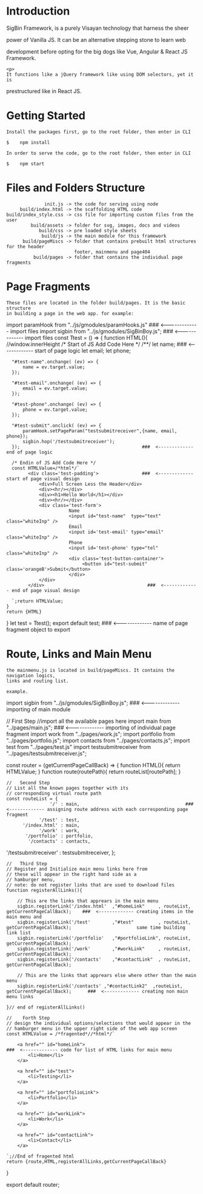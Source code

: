 # Introduction
   <p>
    SigBin Framework, is a purely Visayan technology that harness the sheer 

power of Vanilla JS. It can be an alternative stepping stone to learn web

development before opting for the big dogs like Vue, Angular & React JS Framework.</p>

    <p>
    It functions like a jQuery framework like using DOM selectors, yet it is 

prestructured like in React JS. </p>

# Getting Started
    Install the packages first, go to the root folder, then enter in CLI

    $    npm install

    In order to serve the code, go to the root folder, then enter in CLI

    $    npm start

# Files and Folders Structure
                  init.js -> the code for serving using node
         build/index.html -> the scaffolding HTML code
    build/index_style.css -> css file for importing custom files from the user
             build/assets -> folder for svg, images, docs and videos
                build/css -> pre loaded style sheets
                 build/js -> the main module for this framework
          build/pageMiscs -> folder that contains prebuilt html structures for the header
                             footer, mainmenu and page404 
              build/pages -> folder that contains the individual page fragments

# Page Fragments

    These files are located in the folder build/pages. It is the basic structure
    in building a page in the web app. for example:

import paramHook from "../js/gmodules/paramHooks.js" ###  <------------- import files
import sigbin from  "../js/gmodules/SigBinBoy.js";   ###  <------------- import files
const Ttest = () => {
    function HTML(){ //window.innerHeight
      /* Start of JS Add Code Here */
      /**/
      let name;                                      ###  <------------- start of page logic
      let email;
      let phone;

      "#test-name".onchange( (ev) => {
          name = ev.target.value;
      });

      "#test-email".onchange( (ev) => {
          email = ev.target.value;
      });

      "#test-phone".onchange( (ev) => {
          phone = ev.target.value;
      });

      "#test-submit".onclick( (ev) => {
          paramHook.setPageParam("testsubmitreceiver",{name, email, phone});
          sigbin.hop('/testsubmitreceiver');
      });                                             ###  <------------- end of page logic
      
      /* Endin of JS Add Code Here */
      const HTMLValue=/*html*/` 
            <div class='test-padding'>                ###  <------------- start of page visual design                      
                <div>Full Screen Less the Header</div>
                <div><hr/></div>
                <div><h1>Hello World</h1></div>
                <div><hr/></div>
                <div class='test-form'> 
                           Name
                           <input id="test-name"  type="text"  class="whiteInp" />
                           Email
                           <input id='test-email' type="email" class="whiteInp" />
                           Phone
                           <input id='test-phone' type="tel"   class="whiteInp" />
                           <div class='test-button-container'>
                                <button id="test-submit" class='orangeB'>Submit</button>
                           </div>
                </div>
            </div>                                      ###  <------------- end of page visual design

      `;return HTMLValue;
    }
    return {HTML}
}
let test = Ttest();
export default test;                                    ###  <------------- name of page fragment object to export

# Route, Links and Main Menu

    the mainmenu.js is located in build/pageMiscs. It contains the navigation logics,
    links and routing list.

    example.

import sigbin     from "../js/gmodules/SigBinBoy.js";                   ###  <------------- importing of main module

//   First Step
//import all the available pages here
import main      from "../pages/main.js";                               ###  <------------- importing of individual page fragment
import work      from "../pages/work.js";
import portfolio from "../pages/portfolio.js";
import contacts  from "../pages/contacts.js";
import test      from "../pages/test.js"
import testsubmitreceiver  from "../pages/testsubmitreceiver.js";

const router = (getCurrentPageCallBack) => {
    function HTML(){
        return HTMLValue;
     }
    function route(routePath){
        return routeList[routePath];
    }
    
    //   Second Step
    // List all the known pages together with its
    // corresponding virtual route path
    const routeList = {
                    '/' : main,                                       ###  <------------- assigning route address with each corresponding page fragment
                '/test' : test,
          '/index.html' : main,
                '/work' : work,
           '/portfolio' : portfolio,
            '/contacts' : contacts,
  '/testsubmitreceiver' : testsubmitreceiver,
        };

    //   Third Step    
    // Register and Initialize main menu links here from 
    // these will appear in the right hand side as a 
    // hamburger menu,
    // note: do not register links that are used to download files
    function registerAllLinks(){

        // This are the links that apprears in the main menu
        sigbin.registerLink('/index.html'  ,"#homeLink"     , routeList, getCurrentPageCallBack);    ###  <------------- creating items in the main menu and
        sigbin.registerLink('/test'        ,"#test"         , routeList, getCurrentPageCallBack);                        same time building link list
        sigbin.registerLink('/portfolio'   ,"#portfolioLink", routeList, getCurrentPageCallBack);
        sigbin.registerLink('/work'        ,"#workLink"     , routeList, getCurrentPageCallBack);
        sigbin.registerLink('/contacts'    ,"#contactLink"  , routeList, getCurrentPageCallBack);

        // This are the links that apprears else where other than the main menu
        sigbin.registerLink('/contacts' ,"#contactLink2"  ,routeList, getCurrentPageCallBack);      ###  <------------- creating non main menu links

    }// end of registerAllLinks()

    //    Forth Step
    // design the individual options/selections that would appear in the 
    // hamburger menu in the upper right side of the web app screen 
    const HTMLValue = /*fragented*//*html*/`

        <a href="" id="homeLink">                                                                   ###  <------------- code for list of HTML links for main menu
            <li>Home</li>
        </a>

        <a href="" id="test">
            <li>Testing</li>
        </a>

        <a href="" id="portfolioLink">
            <li>Portfolio</li>
        </a>
        
        <a href="" id="workLink">
            <li>Work</li>
        </a>
        
        <a href="" id="contactLink">
            <li>Contact</li>
        </a> 

    `;//End of fragented html
    return {route,HTML,registerAllLinks,getCurrentPageCallBack}
}

export default router;

